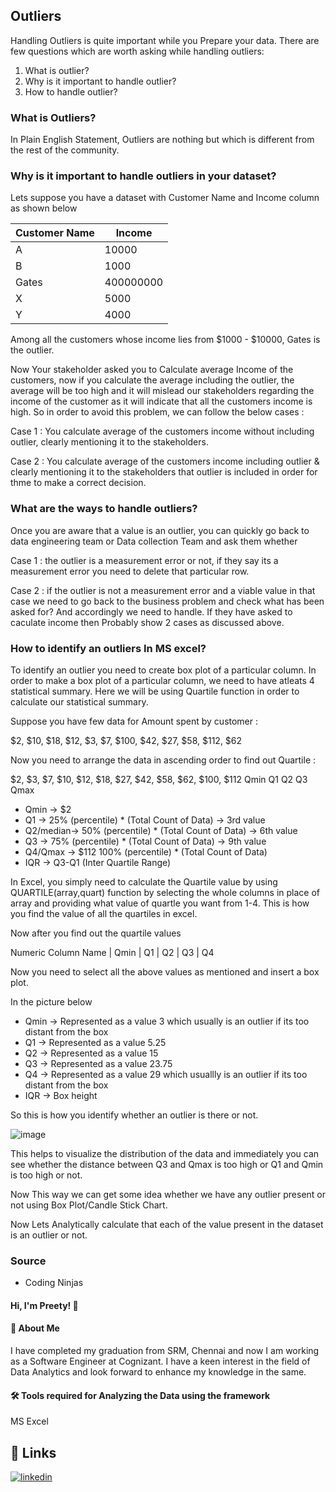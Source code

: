 ## Outliers

Handling Outliers is quite important while you Prepare your data. There are few questions which are worth asking while handling outliers:
1. What is outlier?
2. Why is it important to handle outlier?
3. How to handle outlier?

### What is Outliers?

In Plain English Statement, Outliers are nothing but which is different from the rest of the community.

### Why is it important to handle outliers in your dataset?

Lets suppose you have a dataset with Customer Name and Income column as shown below

Customer Name | Income |
--- | --- |
A | 10000 |
B | 1000 |
Gates | 400000000 |
X | 5000 |
Y | 4000 |

Among all the customers whose income lies from $1000 - $10000, Gates is the outlier.

Now Your stakeholder asked you to Calculate average Income of the customers, now if you calculate the average including the outlier, the average will be too high and it will mislead our stakeholders regarding the income of the customer as it will indicate that all the customers income is high. So in order to avoid this problem, we can follow the below cases :

Case 1 : You calculate average of the customers income without including outlier, clearly mentioning it to the stakeholders.

Case 2 : You calculate average of the customers income including outlier & clearly mentioning it to the stakeholders that outlier is included in order for thme to make a correct decision.

### What are the ways to handle outliers?

Once you are aware that a value is an outlier, you can quickly go back to data engineering team or Data collection Team and ask them whether

Case 1 : the outlier is a measurement error or not, if they say its a measurement error you need to delete that particular row.

Case 2 : if the outlier is not a measurement error and a viable value in that case we need to go back to the business problem and check what has been asked for? And accordingly we need to handle. If they have asked to caculate income then Probably show 2 cases as discussed above.


### How to identify an outliers In MS excel?

To identify an outlier you need to create box plot of a particular column. In order to make a box plot of a particular column, we need to have atleats 4 statistical summary. Here we will be using Quartile function in order to calculate our statistical summary.

Suppose you have few data for Amount spent by customer :

$2, $10, $18, $12, $3, $7, $100, $42, $27, $58, $112, $62

Now you need to arrange the data in ascending order to find out Quartile :

$2, $3, $7, $10, $12, $18, $27, $42, $58, $62, $100, $112
Qmin     Q1            Q2             Q3              Qmax

- Qmin     -> $2
- Q1       -> 25% (percentile) * (Total Count of Data) -> 3rd value
- Q2/median-> 50% (percentile) * (Total Count of Data) -> 6th value
- Q3       -> 75% (percentile) * (Total Count of Data) -> 9th value
- Q4/Qmax  -> $112 100% (percentile) * (Total Count of Data)
- IQR      -> Q3-Q1 (Inter Quartile Range)


In Excel, you simply need to calculate the Quartile value by using QUARTILE(array,quart) function by selecting the whole columns in place of array and providing what value of quartle you want from 1-4. This is how you find the value of all the quartiles in excel.

Now after you find out the quartile values 

Numeric Column Name | Qmin | Q1  | Q2  | Q3  | Q4

Now you need to select all the above values as mentioned and insert a box plot.

In the picture below

- Qmin -> Represented as a value 3 which usually is an outlier if its too distant from the box
- Q1   -> Represented as a value 5.25
- Q2   -> Represented as a value 15
- Q3   -> Represented as a value 23.75
- Q4   -> Represented as a value 29 which usuallly is an outlier if its too distant from the box
- IQR  -> Box height 

So this is how you identify whether an outlier is there or not.

![image](https://github.com/PreetyManna11/Step_by_Step_Procedure_to_Analyze_Data/assets/61684282/7880896f-f294-4cc5-a90e-32fdb5681915)

This helps to visualize the distribution of the data and immediately you can see whether the distance between Q3 and Qmax is too high or Q1 and Qmin is too high or not.

Now This way we can get some idea whether we have any outlier present or not using Box Plot/Candle Stick Chart.

Now Lets Analytically calculate that each of the value present in the dataset is an outlier or not.







### Source

- Coding Ninjas


#### Hi, I'm Preety! 👋


#### 🚀 About Me
I have completed my graduation from SRM, Chennai and now I am working as a Software Engineer at Cognizant. I have a keen interest in the field of Data Analytics and look forward to enhance my knowledge in the same. 


#### 🛠 Tools required for Analyzing the Data using the framework
MS Excel


## 🔗 Links
[![linkedin](https://img.shields.io/badge/linkedin-0A66C2?style=for-the-badge&logo=linkedin&logoColor=white)](https://www.linkedin.com/in/preety-manna-687a73194/) 



